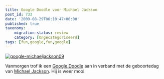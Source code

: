 ```yaml
---
title: Google Doodle voor Michael Jackson
post_id: 733
date: '2009-08-29T06:10:47+00:00'
published: true
taxonomy:
    migration-status: review
    category: [Ongecategoriseerd]
tags: [fun,google,fun,google]
---
```

[![google-michaeljackson09](/wp-content/uploads/2009/08/google-michaeljackson09.gif "google-michaeljackson09")](http://www.google.nl/search?q=Michael+Jackson)

Vanmorgen trof ik een [Google Doodle](http://en.wikipedia.org/wiki/Google_logo) aan in verband met de geboortedag van [Michael Jackson](http://nl.wikipedia.org/wiki/Michael_Jackson_%28zanger%29). Hij is weer mooi.